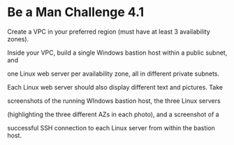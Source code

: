 # Be a Man Challenge 4.1

Create a VPC in your preferred region (must have at least 3 availability zones). 

Inside your VPC, build a single Windows bastion host within a public subnet, and

one Linux web server per availability zone, all  in different private subnets. 

Each Linux web server should also display different text and pictures. Take 

screenshots of the running WIndows bastion host, the three Linux servers 

(highlighting the three different AZs in each photo), and a screenshot of a 

successful SSH connection to each Linux server from within the bastion host.
